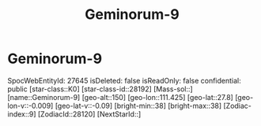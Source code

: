 ﻿---
title: "Geminorum-9"
location: [27.8,111.425,150]
type: Station
tags:
- astro/Star

---

# Geminorum-9

SpocWebEntityId: 27645
isDeleted: false
isReadOnly: false
confidential: public
[star-class::K0]
[star-class-id::28192]
[Mass-sol::]
[name::Geminorum-9]
[geo-alt::150]
[geo-lon::111.425]
[geo-lat::27.8]
[geo-lon-v::-0.009]
[geo-lat-v::-0.09]
[bright-min::38]
[bright-max::38]
[Zodiac-index::9]
[ZodiacId::28120]
[NextStarId::]

